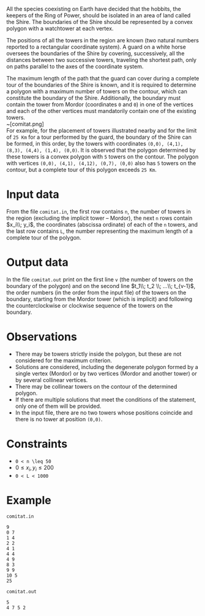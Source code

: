 All the species coexisting on Earth have decided that the hobbits, the keepers of the Ring of Power, should be isolated in an area of land called the Shire. The boundaries of the Shire should be represented by a convex polygon with a watchtower at each vertex.

The positions of all the towers in the region are known (two natural numbers reported to a rectangular coordinate system). A guard on a white horse oversees the boundaries of the Shire by covering, successively, all the distances between two successive towers, traveling the shortest path, only on paths parallel to the axes of the coordinate system.

The maximum length of the path that the guard can cover during a complete tour of the boundaries of the Shire is known, and it is required to determine a polygon with a maximum number of towers on the contour, which can constitute the boundary of the Shire. Additionally, the boundary must contain the tower from Mordor (coordinates `0` and `0`) in one of the vertices and each of the other vertices must mandatorily contain one of the existing towers.
\
~[comitat.png]
\
For example, for the placement of towers illustrated nearby and for the limit of `25 Km` for a tour performed by the guard, the boundary of the Shire can be formed, in this order, by the towers with coordinates `(0,0), (4,1), (8,3), (4,4), (1,4), (0,0)`. It is observed that the polygon determined by these towers is a convex polygon with `5` towers on the contour.
The polygon with vertices `(0,0), (4,1), (4,12), (0,7), (0,0)` also has `5` towers on the contour, but a complete tour of this polygon exceeds `25 Km`.

# Input data
From the file `comitat.in`, the first row contains `n`, the number of towers in the region (excluding the implicit tower – Mordor), the next `n` rows contain $x_i\\; y_i$, the coordinates (abscissa ordinate) of each of the `n` towers, and the last row contains `L`, the number representing the maximum length of a complete tour of the polygon.

# Output data
In the file `comitat.out` print on the first line `v` (the number of towers on the boundary of the polygon) and on the second line $t_1\\; t_2 \\; ...\\; t_{v-1}$, the order numbers (in the order from the input file) of the towers on the boundary, starting from the Mordor tower (which is implicit) and following the counterclockwise or clockwise sequence of the towers on the boundary.

# Observations
* There may be towers strictly inside the polygon, but these are not considered for the maximum criterion.
* Solutions are considered, including the degenerate polygon formed by a single vertex (Mordor) or by two vertices (Mordor and another tower) or by several collinear vertices.
* There may be collinear towers on the contour of the determined polygon.
* If there are multiple solutions that meet the conditions of the statement, only one of them will be provided.
* In the input file, there are no two towers whose positions coincide and there is no tower at position `(0,0)`.

# Constraints
* `0 < n \leq 50`
* $0 \leq x_i,y_i \leq 200$
* `0 < L < 1000`

# Example

`comitat.in`
```
9 
0 7
1 4
2 2
4 1
4 4
4 9
8 3
9 9
10 5
25
```

`comitat.out`
```
5
4 7 5 2
```

